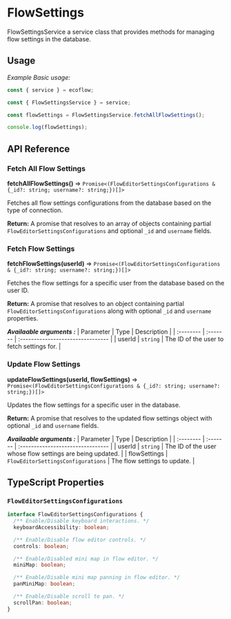 # FlowSettings

FlowSettingsService a service class that provides methods for managing flow settings in the database.

## Usage

_Example Basic usage:_

```ts
const { service } = ecoflow;

const { FlowSettingsService } = service;

const flowSettings = FlowSettingsService.fetchAllFlowSettings();

console.log(flowSettings);
```

## API Reference

### Fetch All Flow Settings

**fetchAllFlowSettings()** ⇒ `Promise<(FlowEditorSettingsConfigurations & {_id?: string; username?: string;})[]>`

Fetches all flow settings configurations from the database based on the type of connection.

**Return:** A promise that resolves to an array of objects containing partial `FlowEditorSettingsConfigurations` and optional `_id` and `username` fields.

### Fetch Flow Settings

**fetchFlowSettings(userId)** ⇒ `Promise<(FlowEditorSettingsConfigurations & {_id?: string; username?: string;})[]>`

Fetches the flow settings for a specific user from the database based on the user ID.

**Return:** A promise that resolves to an object containing partial `FlowEditorSettingsConfigurations` along with optional `_id` and `username` properties.

**_Availaable arguments :_**
| Parameter | Type | Description |
| :-------- | :------- | :-------------------------------- |
| userId | `string` | The ID of the user to fetch settings for. |

### Update Flow Settings

**updateFlowSettings(userId, flowSettings)** ⇒ `Promise<(FlowEditorSettingsConfigurations & {_id?: string; username?: string;})[]>`

Updates the flow settings for a specific user in the database.

**Return:** A promise that resolves to the updated flow settings object with optional `_id` and `username` fields.

**_Availaable arguments :_**
| Parameter | Type | Description |
| :-------- | :------- | :-------------------------------- |
| userId | `string` | The ID of the user whose flow settings are being updated. |
| flowSettings | `FlowEditorSettingsConfigurations` | The flow settings to update. |

## TypeScript Properties

### `FlowEditorSettingsConfigurations`

```ts
interface FlowEditorSettingsConfigurations {
  /** Enable/Disable keyboard interactions. */
  keyboardAccessibility: boolean;

  /** Enable/Disable flow editor controls. */
  controls: boolean;

  /** Enable/Disabled mini map in flow editor. */
  miniMap: boolean;

  /** Enable/Disable mini map panning in flow editor. */
  panMiniMap: boolean;

  /** Enable/Disable scroll to pan. */
  scrollPan: boolean;
}
```
